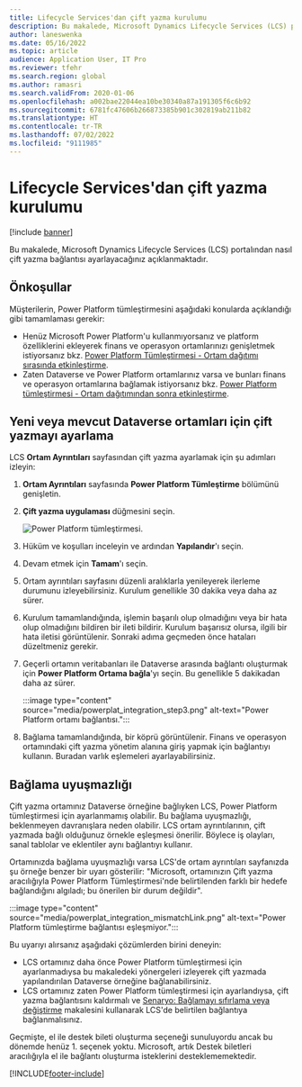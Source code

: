 ```yaml
---
title: Lifecycle Services'dan çift yazma kurulumu
description: Bu makalede, Microsoft Dynamics Lifecycle Services (LCS) portalından nasıl çift yazma bağlantısı ayarlayacağınız açıklanmaktadır.
author: laneswenka
ms.date: 05/16/2022
ms.topic: article
audience: Application User, IT Pro
ms.reviewer: tfehr
ms.search.region: global
ms.author: ramasri
ms.search.validFrom: 2020-01-06
ms.openlocfilehash: a002bae22044ea10be30340a87a191305f6c6b92
ms.sourcegitcommit: 6781fc47606b266873385b901c302819ab211b82
ms.translationtype: HT
ms.contentlocale: tr-TR
ms.lasthandoff: 07/02/2022
ms.locfileid: "9111985"
---
```

# <a name="dual-write-setup-from-lifecycle-services"></a>Lifecycle Services'dan çift yazma kurulumu

[!include [banner](../../includes/banner.md)]



Bu makalede, Microsoft Dynamics Lifecycle Services (LCS) portalından nasıl çift yazma bağlantısı ayarlayacağınız açıklanmaktadır.

## <a name="prerequisites"></a>Önkoşullar

Müşterilerin, Power Platform tümleştirmesini aşağıdaki konularda açıklandığı gibi tamamlaması gerekir:

- Henüz Microsoft Power Platform'u kullanmıyorsanız ve platform özelliklerini ekleyerek finans ve operasyon ortamlarınızı genişletmek istiyorsanız bkz. [Power Platform Tümleştirmesi - Ortam dağıtımı sırasında etkinleştirme](../../power-platform/enable-power-platform-integration.md#enable-during-deploy).
- Zaten Dataverse ve Power Platform ortamlarınız varsa ve bunları finans ve operasyon ortamlarına bağlamak istiyorsanız bkz. [Power Platform tümleştirmesi - Ortam dağıtımından sonra etkinleştirme](../../power-platform/enable-power-platform-integration.md#enable-after-deploy).

## <a name="set-up-dual-write-for-new-or-existing-dataverse-environments"></a>Yeni veya mevcut Dataverse ortamları için çift yazmayı ayarlama

LCS **Ortam Ayrıntıları** sayfasından çift yazma ayarlamak için şu adımları izleyin:

1. **Ortam Ayrıntıları** sayfasında **Power Platform Tümleştirme** bölümünü genişletin.

2. **Çift yazma uygulaması** düğmesini seçin.

    ![Power Platform tümleştirmesi.](media/powerplat_integration_step2.png)

3. Hüküm ve koşulları inceleyin ve ardından **Yapılandır**'ı seçin.

4. Devam etmek için **Tamam**'ı seçin.

5. Ortam ayrıntıları sayfasını düzenli aralıklarla yenileyerek ilerleme durumunu izleyebilirsiniz. Kurulum genellikle 30 dakika veya daha az sürer.  

6. Kurulum tamamlandığında, işlemin başarılı olup olmadığını veya bir hata olup olmadığını bildiren bir ileti bildirir. Kurulum başarısız olursa, ilgili bir hata iletisi görüntülenir. Sonraki adıma geçmeden önce hataları düzeltmeniz gerekir.

7. Geçerli ortamın veritabanları ile Dataverse arasında bağlantı oluşturmak için **Power Platform Ortama bağla**'yı seçin. Bu genellikle 5 dakikadan daha az sürer.

    :::image type="content" source="media/powerplat_integration_step3.png" alt-text="Power Platform ortamı bağlantısı.":::

8. Bağlama tamamlandığında, bir köprü görüntülenir. Finans ve operasyon ortamındaki çift yazma yönetim alanına giriş yapmak için bağlantıyı kullanın. Buradan varlık eşlemeleri ayarlayabilirsiniz.

## <a name="linking-mismatch"></a>Bağlama uyuşmazlığı

Çift yazma ortamınız Dataverse örneğine bağlıyken LCS, Power Platform tümleştirmesi için ayarlanmamış olabilir. Bu bağlama uyuşmazlığı, beklenmeyen davranışlara neden olabilir. LCS ortam ayrıntılarının, çift yazmada bağlı olduğunuz örnekle eşleşmesi önerilir. Böylece iş olayları, sanal tablolar ve eklentiler aynı bağlantıyı kullanır.

Ortamınızda bağlama uyuşmazlığı varsa LCS'de ortam ayrıntıları sayfanızda şu örneğe benzer bir uyarı gösterilir: "Microsoft, ortamınızın Çift yazma aracılığıyla Power Platform Tümleştirmesi'nde belirtilenden farklı bir hedefe bağlandığını algıladı; bu önerilen bir durum değildir".

:::image type="content" source="media/powerplat_integration_mismatchLink.png" alt-text="Power Platform tümleştirme bağlantısı eşleşmiyor.":::

Bu uyarıyı alırsanız aşağıdaki çözümlerden birini deneyin:

- LCS ortamınız daha önce Power Platform tümleştirmesi için ayarlanmadıysa bu makaledeki yönergeleri izleyerek çift yazmada yapılandırılan Dataverse örneğine bağlanabilirsiniz.
- LCS ortamınız zaten Power Platform tümleştirmesi için ayarlandıysa, çift yazma bağlantısını kaldırmalı ve [Senaryo: Bağlamayı sıfırlama veya değiştirme](relink-environments.md#scenario-reset-or-change-linking) makalesini kullanarak LCS'de belirtilen bağlantıya bağlanmalısınız.

Geçmişte, el ile destek bileti oluşturma seçeneği sunuluyordu ancak bu dönemde henüz 1. seçenek yoktu.  Microsoft, artık Destek biletleri aracılığıyla el ile bağlantı oluşturma isteklerini desteklememektedir.

[!INCLUDE[footer-include](../../../../includes/footer-banner.md)]

